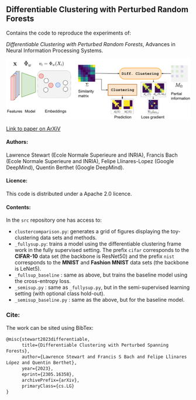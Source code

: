 ## Differentiable Clustering with Perturbed Random Forests

Contains the code to reproduce the experiments of:

*Differentiable Clustering with Perturbed Random Forests*, Advances in Neural Information Processing Systems. 

<img src="https://github.com/LawrenceMMStewart/DiffClust_NeurIPS2023/blob/main/images/model-neurips.pdf" width="750">


[Link to paper on ArXiV](https://arxiv.org/abs/2305.16358)

#### Authors:
Lawrence Stewart (Ecole Normale Superieure and INRIA), Francis Bach (Ecole Normale Superieure and INRIA), Felipe Llinares-Lopez (Google DeepMind), Quentin Berthet (Google DeepMind).

#### Licence:
This code is distributed under a Apache 2.0 licence.

#### Contents:

In the `src` repository one has access to:

- `clustercomparison.py`: generates a grid of figures displaying the toy-clustering data sets and methods.
- `_fullysup.py`: trains a model using the differentiable clustering frame work in the fully supervised setting. The prefix `cifar` corresponds to the **CIFAR-10** data set (the backbone is ResNet50) and the prefix `nist` corresponds to the **MNIST** and **Fashion MNIST** data sets (the backbone is LeNet5).
- `_fullsup_baseline` : same as above, but trains the baseline model using the cross-entropy loss.
- `_semisup.py` : same as ``_fullysup.py``, but in the semi-supervised learning setting (with optional class hold-out).
- `_semisup_baseline.py` : same as the above, but for the baseline model.



### Cite:

The work can be sited using BibTex:
```
@misc{stewart2023differentiable,
      title={Differentiable Clustering with Perturbed Spanning Forests}, 
      author={Lawrence Stewart and Francis S Bach and Felipe Llinares López and Quentin Berthet},
      year={2023},
      eprint={2305.16358},
      archivePrefix={arXiv},
      primaryClass={cs.LG}
}
```

